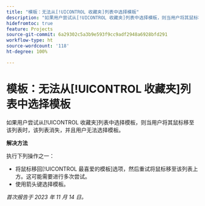 ```yaml
---
title: "模板：无法从[!UICONTROL 收藏夹]列表中选择模板"
description: "如果用户尝试从[!UICONTROL 收藏夹]列表中选择模板，则当用户将其鼠标移至该列表时，该列表消失，并且用户无法选择模板。"
hidefromtoc: true
feature: Projects
source-git-commit: 6a29302c5a3b9e593f9cc9adf2948a6928bfd291
workflow-type: ht
source-wordcount: '118'
ht-degree: 100%

---
```



# 模板：无法从[!UICONTROL 收藏夹]列表中选择模板

如果用户尝试从[!UICONTROL 收藏夹]列表中选择模板，则当用户将其鼠标移至该列表时，该列表消失，并且用户无法选择模板。

**解决方法**

执行下列操作之一：

* 将鼠标移回[!UICONTROL 最喜爱的模板]选项，然后重试将鼠标移至该列表上方。这可能需要进行多次尝试。
* 使用箭头键选择模板。

_首次报告于 2023 年 11 月 14 日。_
